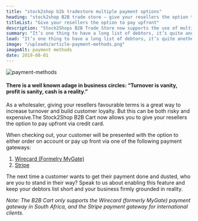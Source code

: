 ```yaml
---
title: "stock2shop b2b tradestore multiple payment options"
heading: "stock2shop B2B trade store – give your resellers the option to pay upfront"
titleList: "Give your resellers the option to pay upfront"
description: "Stock2Shops B2B Trade Store now supports the use of multiple payment options and gateways, such as Wirecard (Formerly MyGate) and Stripe. Get Started."
summary: "It’s one thing to have a long list of debtors, it’s quite another to get the money in the bank. That’s why when a customer shows a willingness to pay upfront, it’s wise to take their money."
lead: "It’s one thing to have a long list of debtors, it’s quite another to get the money in the bank. That’s why when a customer shows a willingness to pay upfront, it’s wise to take their money."
image: "/uploads/article-payment-methods.png"
imageAlt: payment methods
date: 2019-08-01
---
```


![payment-methods](/uploads/article-payment-methods.png)

#### There is a well known adage in business circles: “Turnover is vanity, profit is sanity, cash is a reality.”

As a wholesaler, giving your resellers favourable terms is a great way to increase turnover and build customer loyalty. But this can be both risky and expensive.The Stock2Shop B2B Cart now allows you to give your resellers the option to pay upfront via credit card.

When checking out, your customer will be presented with the option to either order on account or pay up front via one of the following payment gateways:

1. [Wirecard (Formelry MyGate)](https://www.wirecard.co.za/)
2. [Stripe](https://stripe.com/)

The next time a customer wants to get their payment done and dusted, who are you to stand in their way? Speak to us about enabling this feature and keep your debtors list short and your business firmly grounded in reality.

*Note: The B2B Cart only supports the Wirecard (formerly MyGate) payment gateway in South Africa, and the Stripe payment gateway for international clients.*